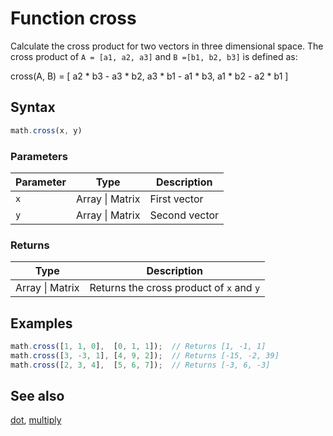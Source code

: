 <!-- Note: This file is automatically generated from source code comments. Changes made in this file will be overridden. -->

# Function cross

Calculate the cross product for two vectors in three dimensional space.
The cross product of `A = [a1, a2, a3]` and `B =[b1, b2, b3]` is defined
as:

   cross(A, B) = [
     a2 * b3 - a3 * b2,
     a3 * b1 - a1 * b3,
     a1 * b2 - a2 * b1
   ]


## Syntax

```js
math.cross(x, y)
```

### Parameters

Parameter | Type | Description
--------- | ---- | -----------
`x` | Array &#124; Matrix | First vector
`y` | Array &#124; Matrix | Second vector

### Returns

Type | Description
---- | -----------
Array &#124; Matrix | Returns the cross product of `x` and `y`


## Examples

```js
math.cross([1, 1, 0],  [0, 1, 1]);  // Returns [1, -1, 1]
math.cross([3, -3, 1], [4, 9, 2]);  // Returns [-15, -2, 39]
math.cross([2, 3, 4],  [5, 6, 7]);  // Returns [-3, 6, -3]
```


## See also

[dot](dot.md),
[multiply](multiply.md)
